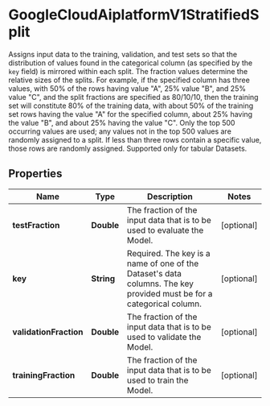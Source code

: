 

# GoogleCloudAiplatformV1StratifiedSplit

Assigns input data to the training, validation, and test sets so that the distribution of values found in the categorical column (as specified by the `key` field) is mirrored within each split. The fraction values determine the relative sizes of the splits. For example, if the specified column has three values, with 50% of the rows having value \"A\", 25% value \"B\", and 25% value \"C\", and the split fractions are specified as 80/10/10, then the training set will constitute 80% of the training data, with about 50% of the training set rows having the value \"A\" for the specified column, about 25% having the value \"B\", and about 25% having the value \"C\". Only the top 500 occurring values are used; any values not in the top 500 values are randomly assigned to a split. If less than three rows contain a specific value, those rows are randomly assigned. Supported only for tabular Datasets.

## Properties

| Name | Type | Description | Notes |
|------------ | ------------- | ------------- | -------------|
|**testFraction** | **Double** | The fraction of the input data that is to be used to evaluate the Model. |  [optional] |
|**key** | **String** | Required. The key is a name of one of the Dataset&#39;s data columns. The key provided must be for a categorical column. |  [optional] |
|**validationFraction** | **Double** | The fraction of the input data that is to be used to validate the Model. |  [optional] |
|**trainingFraction** | **Double** | The fraction of the input data that is to be used to train the Model. |  [optional] |



